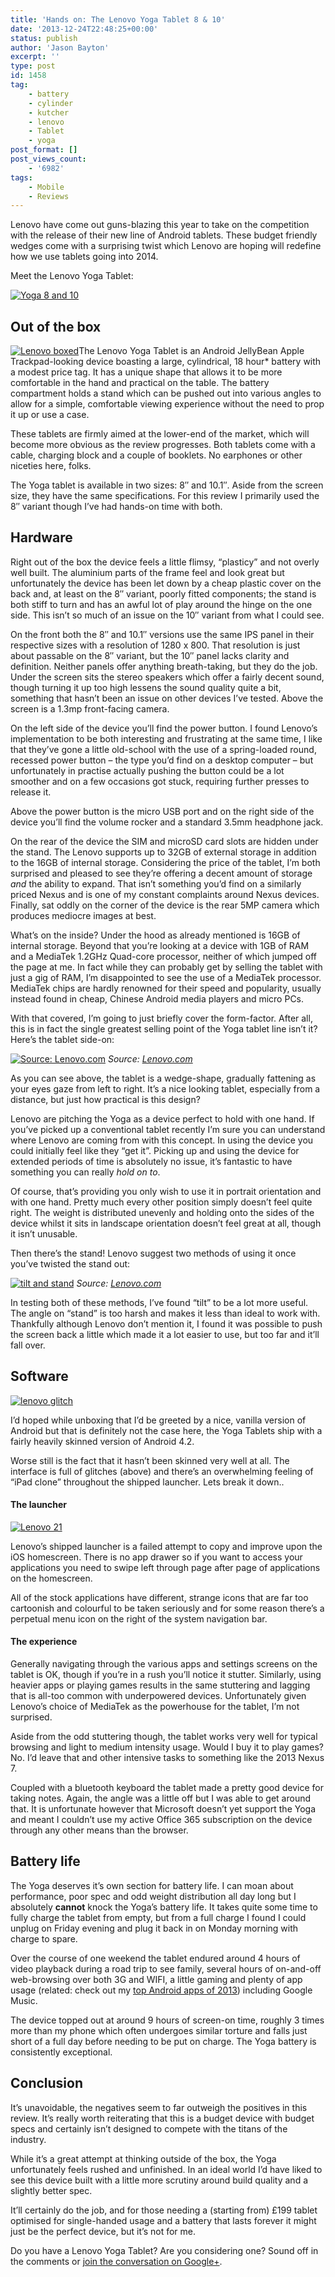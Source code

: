 ```yaml
---
title: 'Hands on: The Lenovo Yoga Tablet 8 & 10'
date: '2013-12-24T22:48:25+00:00'
status: publish
author: 'Jason Bayton'
excerpt: ''
type: post
id: 1458
tag:
    - battery
    - cylinder
    - kutcher
    - lenovo
    - Tablet
    - yoga
post_format: []
post_views_count:
    - '6982'
tags:
    - Mobile
    - Reviews
---
```

Lenovo have come out guns-blazing this year to take on the competition with the release of their new line of Android tablets. These budget friendly wedges come with a surprising twist which Lenovo are hoping will redefine how we use tablets going into 2014.

Meet the Lenovo Yoga Tablet:

[![Yoga 8 and 10](https://r2_worker.bayton.workers.dev/uploads/2013/12/IMG_20131125_130916-1024x768.jpg)](https://r2_worker.bayton.workers.dev/uploads/2013/12/IMG_20131125_130916.jpg)

Out of the box
--------------

[![Lenovo boxed](https://r2_worker.bayton.workers.dev/uploads/2013/12/IMG_20131121_182236-300x225.jpg)](https://r2_worker.bayton.workers.dev/uploads/2013/12/IMG_20131121_182236.jpg)The Lenovo Yoga Tablet is an Android JellyBean Apple Trackpad-looking device boasting a large, cylindrical, 18 hour\* battery with a modest price tag. It has a unique shape that allows it to be more comfortable in the hand and practical on the table. The battery compartment holds a stand which can be pushed out into various angles to allow for a simple, comfortable viewing experience without the need to prop it up or use a case.

These tablets are firmly aimed at the lower-end of the market, which will become more obvious as the review progresses. Both tablets come with a cable, charging block and a couple of booklets. No earphones or other niceties here, folks.

The Yoga tablet is available in two sizes: 8″ and 10.1″. Aside from the screen size, they have the same specifications. For this review I primarily used the 8″ variant though I’ve had hands-on time with both.

Hardware
--------

Right out of the box the device feels a little flimsy, “plasticy” and not overly well built. The aluminium parts of the frame feel and look great but unfortunately the device has been let down by a cheap plastic cover on the back and, at least on the 8″ variant, poorly fitted components; the stand is both stiff to turn and has an awful lot of play around the hinge on the one side. This isn’t so much of an issue on the 10″ variant from what I could see.

On the front both the 8″ and 10.1″ versions use the same IPS panel in their respective sizes with a resolution of 1280 x 800. That resolution is just about passable on the 8″ variant, but the 10″ panel lacks clarity and definition. Neither panels offer anything breath-taking, but they do the job. Under the screen sits the stereo speakers which offer a fairly decent sound, though turning it up too high lessens the sound quality quite a bit, something that hasn’t been an issue on other devices I’ve tested. Above the screen is a 1.3mp front-facing camera.

On the left side of the device you’ll find the power button. I found Lenovo’s implementation to be both interesting and frustrating at the same time, I like that they’ve gone a little old-school with the use of a spring-loaded round, recessed power button – the type you’d find on a desktop computer – but unfortunately in practise actually pushing the button could be a lot smoother and on a few occasions got stuck, requiring further presses to release it.

Above the power button is the micro USB port and on the right side of the device you’ll find the volume rocker and a standard 3.5mm headphone jack.

On the rear of the device the SIM and microSD card slots are hidden under the stand. The Lenovo supports up to 32GB of external storage in addition to the 16GB of internal storage. Considering the price of the tablet, I’m both surprised and pleased to see they’re offering a decent amount of storage *and* the ability to expand. That isn’t something you’d find on a similarly priced Nexus and is one of my constant complaints around Nexus devices. Finally, sat oddly on the corner of the device is the rear 5MP camera which produces mediocre images at best.

What’s on the inside? Under the hood as already mentioned is 16GB of internal storage. Beyond that you’re looking at a device with 1GB of RAM and a MediaTek 1.2GHz Quad-core processor, neither of which jumped off the page at me. In fact while they can probably get by selling the tablet with just a gig of RAM, I’m disappointed to see the use of a MediaTek processor. MediaTek chips are hardly renowned for their speed and popularity, usually instead found in cheap, Chinese Android media players and micro PCs.

With that covered, I’m going to just briefly cover the form-factor. After all, this is in fact the single greatest selling point of the Yoga tablet line isn’t it? Here’s the tablet side-on:

[![Source: Lenovo.com](https://r2_worker.bayton.workers.dev/uploads/2013/12/lenovo-tablet-yoga-10-hold-mode-7-e1387901348529-1024x460.jpg)](https://r2_worker.bayton.workers.dev/uploads/2013/12/lenovo-tablet-yoga-10-hold-mode-7.jpg)
*Source: [Lenovo.com](http://lenovo.com)*

As you can see above, the tablet is a wedge-shape, gradually fattening as your eyes gaze from left to right. It’s a nice looking tablet, especially from a distance, but just how practical is this design?

Lenovo are pitching the Yoga as a device perfect to hold with one hand. If you’ve picked up a conventional tablet recently I’m sure you can understand where Lenovo are coming from with this concept. In using the device you could initially feel like they “get it”. Picking up and using the device for extended periods of time is absolutely no issue, it’s fantastic to have something you can really *hold on to*.

Of course, that’s providing you only wish to use it in portrait orientation and with one hand. Pretty much every other position simply doesn’t feel quite right. The weight is distributed unevenly and holding onto the sides of the device whilst it sits in landscape orientation doesn’t feel great at all, though it isn’t unusable.

Then there’s the stand! Lenovo suggest two methods of using it once you’ve twisted the stand out:

[![tilt and stand](https://r2_worker.bayton.workers.dev/uploads/2013/12/tilt-and-stand-1024x287.png)](https://r2_worker.bayton.workers.dev/uploads/2013/12/tilt-and-stand.png)
*Source: [Lenovo.com](http://lenovo.com)*

In testing both of these methods, I’ve found “tilt” to be a lot more useful. The angle on “stand” is too harsh and makes it less than ideal to work with. Thankfully although Lenovo don’t mention it, I found it was possible to push the screen back a little which made it a lot easier to use, but too far and it’ll fall over.

Software
--------

[![lenovo glitch](https://r2_worker.bayton.workers.dev/uploads/2013/12/lenovo-glitch.png)](https://r2_worker.bayton.workers.dev/uploads/2013/12/lenovo-glitch.png)

I’d hoped while unboxing that I’d be greeted by a nice, vanilla version of Android but that is definitely not the case here, the Yoga Tablets ship with a fairly heavily skinned version of Android 4.2.

Worse still is the fact that it hasn’t been skinned very well at all. The interface is full of glitches (above) and there’s an overwhelming feeling of “iPad clone” throughout the shipped launcher. Lets break it down..

#### The launcher

[![Lenovo 21](https://r2_worker.bayton.workers.dev/uploads/2013/12/Screenshot_2013-11-21-19-04-23-1024x640.png)](https://r2_worker.bayton.workers.dev/uploads/2013/12/Screenshot_2013-11-21-19-04-23.png)

Lenovo’s shipped launcher is a failed attempt to copy and improve upon the iOS homescreen. There is no app drawer so if you want to access your applications you need to swipe left through page after page of applications on the homescreen.

All of the stock applications have different, strange icons that are far too cartoonish and colourful to be taken seriously and for some reason there’s a perpetual menu icon on the right of the system navigation bar.

#### The experience

Generally navigating through the various apps and settings screens on the tablet is OK, though if you’re in a rush you’ll notice it stutter. Similarly, using heavier apps or playing games results in the same stuttering and lagging that is all-too common with underpowered devices. Unfortunately given Lenovo’s choice of MediaTek as the powerhouse for the tablet, I’m not surprised.

Aside from the odd stuttering though, the tablet works very well for typical browsing and light to medium intensity usage. Would I buy it to play games? No. I’d leave that and other intensive tasks to something like the 2013 Nexus 7.

Coupled with a bluetooth keyboard the tablet made a pretty good device for taking notes. Again, the angle was a little off but I was able to get around that. It is unfortunate however that Microsoft doesn’t yet support the Yoga and meant I couldn’t use my active Office 365 subscription on the device through any other means than the browser.

Battery life
------------

The Yoga deserves it’s own section for battery life. I can moan about performance, poor spec and odd weight distribution all day long but I absolutely **cannot** knock the Yoga’s battery life. It takes quite some time to fully charge the tablet from empty, but from a full charge I found I could unplug on Friday evening and plug it back in on Monday morning with charge to spare.

Over the course of one weekend the tablet endured around 4 hours of video playback during a road trip to see family, several hours of on-and-off web-browsing over both 3G and WIFI, a little gaming and plenty of app usage (related: check out my [top Android apps of 2013](/2013/12/my-top-android-apps-1213/ "My Top Android Apps 12/13")) including Google Music.

The device topped out at around 9 hours of screen-on time, roughly 3 times more than my phone which often undergoes similar torture and falls just short of a full day before needing to be put on charge. The Yoga battery is consistently exceptional.

Conclusion
----------

It’s unavoidable, the negatives seem to far outweigh the positives in this review. It’s really worth reiterating that this is a budget device with budget specs and certainly isn’t designed to compete with the titans of the industry.

While it’s a great attempt at thinking outside of the box, the Yoga unfortunately feels rushed and unfinished. In an ideal world I’d have liked to see this device built with a little more scrutiny around build quality and a slightly better spec.

It’ll certainly do the job, and for those needing a (starting from) £199 tablet optimised for single-handed usage and a battery that lasts forever it might just be the perfect device, but it’s not for me.

Do you have a Lenovo Yoga Tablet? Are you considering one? Sound off in the comments or [join the conversation on Google+](http://plus.google.com/105616249858609350212/posts/161YazPG8FB).